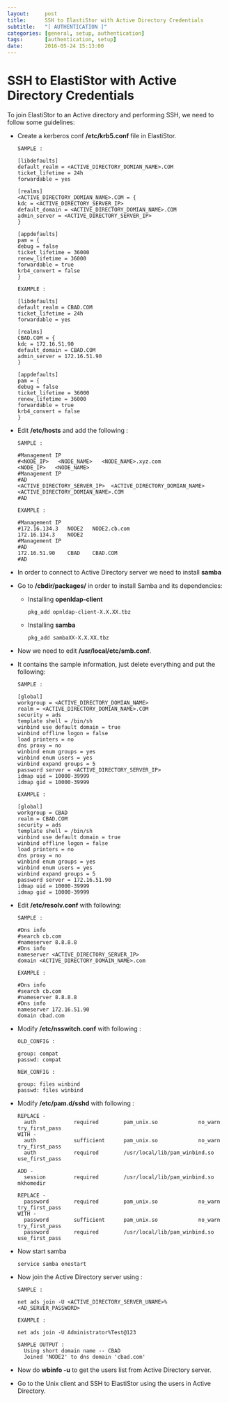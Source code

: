 ```yaml
---
layout:     post
title:      SSH to ElastiStor with Active Directory Credentials
subtitle:   "[ AUTHENTICATION ]"
categories: [general, setup, authentication]
tags:       [authentication, setup]
date:       2016-05-24 15:13:00
---
```


# SSH to ElastiStor with Active Directory Credentials

To join ElastiStor to an Active directory and performing SSH, we need to follow some guidelines:

- Create a kerberos conf **/etc/krb5.conf** file in ElastiStor.

  ```
  SAMPLE :

  [libdefaults]
  default_realm = <ACTIVE_DIRECTORY_DOMIAN_NAME>.COM
  ticket_lifetime = 24h
  forwardable = yes

  [realms]
  <ACTIVE_DIRECTORY_DOMIAN_NAME>.COM = {
  kdc = <ACTIVE_DIRECTORY_SERVER_IP>
  default_domain = <ACTIVE_DIRECTORY_DOMIAN_NAME>.COM
  admin_server = <ACTIVE_DIRECTORY_SERVER_IP>
  }

  [appdefaults]
  pam = {
  debug = false
  ticket_lifetime = 36000
  renew_lifetime = 36000
  forwardable = true
  krb4_convert = false
  }
  
  EXAMPLE :
  
  [libdefaults]
  default_realm = CBAD.COM
  ticket_lifetime = 24h
  forwardable = yes

  [realms]
  CBAD.COM = {
  kdc = 172.16.51.90
  default_domain = CBAD.COM
  admin_server = 172.16.51.90
  }

  [appdefaults]
  pam = {
  debug = false
  ticket_lifetime = 36000
  renew_lifetime = 36000
  forwardable = true
  krb4_convert = false
  }

  ```

- Edit **/etc/hosts** and add the following :

  ```
  SAMPLE :
  
  #Management IP
  #<NODE_IP>   <NODE_NAME>   <NODE_NAME>.xyz.com
  <NODE_IP>   <NODE_NAME>
  #Management IP
  #AD
  <ACTIVE_DIRECTORY_SERVER_IP>  <ACTIVE_DIRECTORY_DOMIAN_NAME>  <ACTIVE_DIRECTORY_DOMIAN_NAME>.COM
  #AD
  
  EXAMPLE :

  #Management IP
  #172.16.134.3   NODE2   NODE2.cb.com
  172.16.134.3    NODE2
  #Management IP
  #AD
  172.16.51.90    CBAD    CBAD.COM
  #AD  
  
  ```

- In order to connect to Active Directory server we need to install **samba**

- Go to **/cbdir/packages/** in order to install Samba and its dependencies:

  - Installing **openldap-client**

    ```
    pkg_add opnldap-client-X.X.XX.tbz

    ```

  - Installing **samba**

    ```
    pkg_add sambaXX-X.X.XX.tbz

    ```

- Now we need to edit **/usr/local/etc/smb.conf**.

- It contains the sample information, just delete everything and put the following:

  ```
  SAMPLE :
  
  [global]
  workgroup = <ACTIVE_DIRECTORY_DOMIAN_NAME>
  realm = <ACTIVE_DIRECTORY_DOMIAN_NAME>.COM
  security = ads
  template shell = /bin/sh
  winbind use default domain = true
  winbind offline logon = false
  load printers = no
  dns proxy = no
  winbind enum groups = yes
  winbind enum users = yes
  winbind expand groups = 5
  password server = <ACTIVE_DIRECTORY_SERVER_IP>
  idmap uid = 10000-39999
  idmap gid = 10000-39999

  EXAMPLE :
   
  [global]
  workgroup = CBAD
  realm = CBAD.COM
  security = ads
  template shell = /bin/sh
  winbind use default domain = true
  winbind offline logon = false
  load printers = no
  dns proxy = no
  winbind enum groups = yes
  winbind enum users = yes
  winbind expand groups = 5
  password server = 172.16.51.90
  idmap uid = 10000-39999
  idmap gid = 10000-39999 
  
  ```

- Edit **/etc/resolv.conf** with following:

  ```
  SAMPLE :
  
  #Dns info
  #search cb.com
  #nameserver 8.8.8.8
  #Dns info
  nameserver <ACTIVE_DIRECTORY_SERVER_IP>
  domain <ACTIVE_DIRECTORY_DOMAIN_NAME>.com
  
  EXAMPLE :

  #Dns info
  #search cb.com
  #nameserver 8.8.8.8
  #Dns info
  nameserver 172.16.51.90
  domain cbad.com  
  
  ```

- Modify **/etc/nsswitch.conf** with following :

  ```
  OLD_CONFIG :

  group: compat
  passwd: compat

  NEW_CONFIG :

  group: files winbind
  passwd: files winbind

  ```

- Modify **/etc/pam.d/sshd** with following :

  ```
  REPLACE -
    auth            required        pam_unix.so             no_warn try_first_pass
  WITH -
    auth            sufficient      pam_unix.so             no_warn try_first_pass
    auth            required        /usr/local/lib/pam_winbind.so use_first_pass

  ADD -
    session         required        /usr/local/lib/pam_winbind.so mkhomedir

  REPLACE -
    password        required        pam_unix.so             no_warn try_first_pass
  WITH -
    password        sufficient      pam_unix.so             no_warn try_first_pass
    password        required        /usr/local/lib/pam_winbind.so use_first_pass

  ```

- Now start samba

  ```
  service samba onestart

  ```

- Now join the Active Directory server using :

  ```
  SAMPLE :
  
  net ads join -U <ACTIVE_DIRECTORY_SERVER_UNAME>%<AD_SERVER_PASSWORD>

  EXAMPLE :
  
  net ads join -U Administrator%Test@123

  SAMPLE OUTPUT :
    Using short domain name -- CBAD
    Joined 'NODE2' to dns domain 'cbad.com'

  ```

- Now do **wbinfo -u** to get the users list from Active Directory server.

- Go to the Unix client and SSH to ElastiStor using the users in Active Directory.
